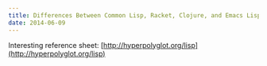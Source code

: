 ```yaml
---
title: Differences Between Common Lisp, Racket, Clojure, and Emacs Lisp
date: 2014-06-09
---
```


Interesting reference sheet: [http://hyperpolyglot.org/lisp](http://hyperpolyglot.org/lisp)
